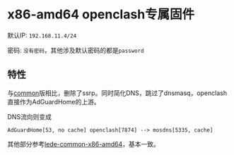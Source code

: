# x86-amd64 openclash专属固件

默认IP: `192.168.11.4/24`

密码: `没有密码`，其他涉及默认密码的都是`password`

## 特性

与[common](../lede-common-x86-amd64/README.md)版相比，删除了ssrp。同时简化DNS，跳过了dnsmasq，openclash直接作为AdGuardHome的上游。

DNS流向则变成

```
AdGuardHome[53, no cache] openclash[7874] --> mosdns[5335, cache]
```

其他部分参考[lede-common-x86-amd64](../lede-common-x86-amd64/README.md)，基本一致。

